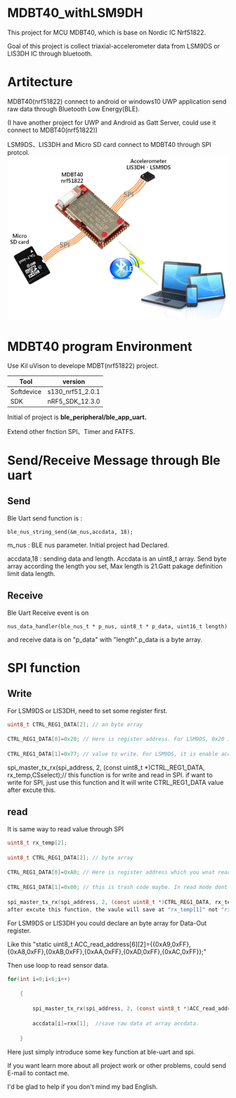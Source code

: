 # MDBT40_withLSM9DH
This project for MCU MDBT40, which is base on Nordic IC Nrf51822.

Goal of this project is collect triaxial-accelerometer data from LSM9DS or LIS3DH IC through bluetooth.

# Artitecture 
MDBT40(nrf51822) connect to android or windows10 UWP application send raw data through Bluetooth Low Energy(BLE).

(I have another project for UWP and Android as Gatt Server, could use it connect to MDBT40(nrf51822))

LSM9DS、LIS3DH and Micro SD card connect to MDBT40 through SPI protcol.
![artitecture](https://github.com/lzhengwei/UWP_Nordic_Uart_Transmitter/blob/master/Structure.jpg)

# MDBT40 program Environment
Use Kil uVison to develope MDBT(nrf51822) project.

| Tool  | version|
| ---------- | ----------- |
| Softdevice | s130_nrf51_2.0.1 |
| SDK | nRF5_SDK_12.3.0 |

Initial of project is **ble_peripheral/ble_app_uart.**

Extend other fnction SPI、Timer and FATFS.

# Send/Receive Message through Ble uart
## Send
Ble Uart send function is :
```
ble_nus_string_send(&m_nus,accdata, 18);
```
m_nus : BLE nus parameter. Initial project had Declared.

accdata,18 : sending data and length. Accdata is an uint8_t array. Send byte array according the length you set, Max length is 21.Gatt pakage definition limit data length.  

## Receive
Ble Uart Receive event is on 
```
nus_data_handler(ble_nus_t * p_nus, uint8_t * p_data, uint16_t length)
```
and receive data is on "p_data" with "length".p_data is a byte array. 

# SPI function
## Write 
For LSM9DS or LIS3DH, need to set some register first.
```c
uint8_t CTRL_REG1_DATA[2]; // an byte array

CTRL_REG1_DATA[0]=0x20; // Here is register address. For LSM9DS, 0x20 is CTRL_REG1_XM's address.

CTRL_REG1_DATA[1]=0x77; // value to write. For LSM9DS, it is enable accelerometer and set frequency.
```
spi_master_tx_rx(spi_address, 2, (const uint8_t *)CTRL_REG1_DATA, rx_temp,CSselect);// this function is for write and read in SPI. 
if want to write for SPI, just use this function and It will write CTRL_REG1_DATA value after excute this.

## read
It is same way to read value through SPI
``` c
uint8_t rx_temp[2];

uint8_t CTRL_REG1_DATA[2]; // byte array

CTRL_REG1_DATA[0]=0xA0; // Here is register address which you wnat read. For LSM9DS, 0x20 is CTRL_REG1_XM's address, but in read mode need to set first bit,0x20->0xA0.

CTRL_REG1_DATA[1]=0x00; // this is trash code maybe. In read mode dont need this code I guess.

spi_master_tx_rx(spi_address, 2, (const uint8_t *)CTRL_REG1_DATA, rx_temp,CSselect);// this function is for write and read in SPI. 
after excute this function, the vaule will save at "rx_temp[1]" not "rx_temp[0]". I don't know why happen this. 
```
For LSM9DS or LIS3DH you could declare an byte array for Data-Out register.

Like this "static uint8_t ACC_read_address[6][2]={{0xA9,0xFF},{0xA8,0xFF},{0xAB,0xFF},{0xAA,0xFF},{0xAD,0xFF},{0xAC,0xFF}};"

Then use loop to read sensor data.
``` c
for(int i=0;i<6;i++)

	{	
	
		spi_master_tx_rx(spi_address, 2, (const uint8_t *)ACC_read_address[i], rxx,CSselect);		//CSselect is for LSM9DS to select Acceleromter or gyroscope.
		
		accdata[i]=rxx[1];	//save raw data at array accdata.
		
	}
```	
  
  Here just simply introduce some key function at ble-uart and spi.
  
  If you want learn more about all project work or other problems, could send E-mail to contact me.
  
 I'd be glad to help if you don't mind my bad English.


